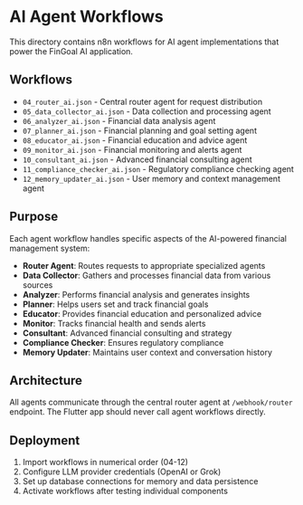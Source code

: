 # AI Agent Workflows

This directory contains n8n workflows for AI agent implementations that power the FinGoal AI application.

## Workflows

- `04_router_ai.json` - Central router agent for request distribution
- `05_data_collector_ai.json` - Data collection and processing agent
- `06_analyzer_ai.json` - Financial data analysis agent
- `07_planner_ai.json` - Financial planning and goal setting agent
- `08_educator_ai.json` - Financial education and advice agent
- `09_monitor_ai.json` - Financial monitoring and alerts agent
- `10_consultant_ai.json` - Advanced financial consulting agent
- `11_compliance_checker_ai.json` - Regulatory compliance checking agent
- `12_memory_updater_ai.json` - User memory and context management agent

## Purpose

Each agent workflow handles specific aspects of the AI-powered financial management system:
- **Router Agent**: Routes requests to appropriate specialized agents
- **Data Collector**: Gathers and processes financial data from various sources
- **Analyzer**: Performs financial analysis and generates insights
- **Planner**: Helps users set and track financial goals
- **Educator**: Provides financial education and personalized advice
- **Monitor**: Tracks financial health and sends alerts
- **Consultant**: Advanced financial consulting and strategy
- **Compliance Checker**: Ensures regulatory compliance
- **Memory Updater**: Maintains user context and conversation history

## Architecture

All agents communicate through the central router agent at `/webhook/router` endpoint. The Flutter app should never call agent workflows directly.

## Deployment

1. Import workflows in numerical order (04-12)
2. Configure LLM provider credentials (OpenAI or Grok)
3. Set up database connections for memory and data persistence
4. Activate workflows after testing individual components
